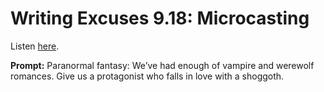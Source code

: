 # Writing Excuses 9.18: Microcasting 

Listen [here](http://www.writingexcuses.com/2014/04/27/writing-excuses-9-18-microcasting/). 

**Prompt:** Paranormal fantasy: We’ve had enough of vampire and werewolf romances. Give us a protagonist who falls in love with a shoggoth.